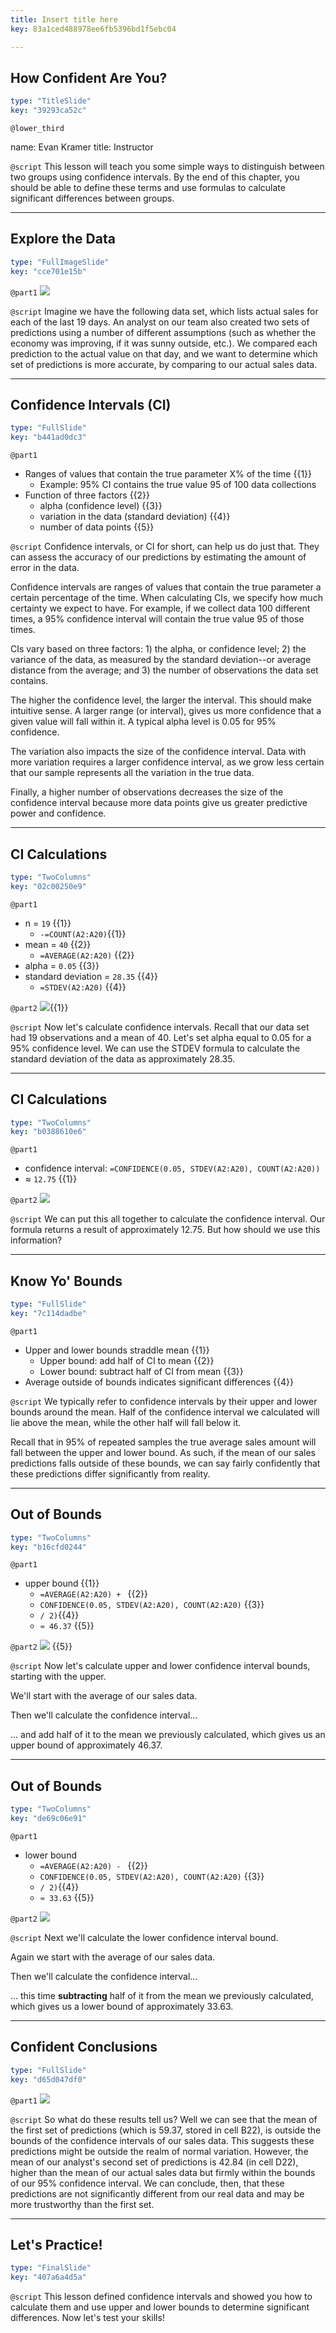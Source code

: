 ```yaml
---
title: Insert title here
key: 83a1ced488978ee6fb5396bd1f5ebc04

---
```

## How Confident Are You?

```yaml
type: "TitleSlide"
key: "39293ca52c"
```

`@lower_third`

name: Evan Kramer
title: Instructor


`@script`
This lesson will teach you some simple ways to distinguish between two groups using confidence intervals. By the end of this chapter, you should be able to define these terms and use formulas to calculate significant differences between groups.


---
## Explore the Data

```yaml
type: "FullImageSlide"
key: "cce701e15b"
```

`@part1`
![](https://assets.datacamp.com/production/repositories/4139/datasets/76e17596177fa4336c66312f6c9f672a5248a5c8/dc2.PNG)


`@script`
Imagine we have the following data set, which lists actual sales for each of the last 19 days. An analyst on our team also created two sets of predictions using a number of different assumptions (such as whether the economy was improving, if it was sunny outside, etc.). We compared each prediction to the actual value on that day, and we want to determine which set of predictions is more accurate, by comparing to our actual sales data.


---
## Confidence Intervals (CI)

```yaml
type: "FullSlide"
key: "b441ad0dc3"
```

`@part1`
- Ranges of values that contain the true parameter X% of the time {{1}}
    - Example: 95% CI contains the true value 95 of 100 data collections
- Function of three factors {{2}}
    - alpha (confidence level) {{3}}
    - variation in the data (standard deviation) {{4}}
    - number of data points {{5}}


`@script`
Confidence intervals, or CI for short, can help us do just that. They can assess the accuracy of our predictions by estimating the amount of error in the data. 

Confidence intervals are ranges of values that contain the true parameter a certain percentage of the time. When calculating CIs, we specify how much certainty we expect to have. For example, if we collect data 100 different times, a 95% confidence interval will contain the true value 95 of those times.

CIs vary based on three factors: 1) the alpha, or confidence level; 2) the variance of the data, as measured by the standard deviation--or average distance from the average; and 3) the number of observations the data set contains. 

The higher the confidence level, the larger the interval. This should make intuitive sense. A larger range (or interval), gives us more confidence that a given value will fall within it. A typical alpha level is 0.05 for 95% confidence. 

The variation also impacts the size of the confidence interval. Data with more variation requires a larger confidence interval, as we grow less certain that our sample represents all the variation in the true data. 

Finally, a higher number of observations decreases the size of the confidence interval because more data points give us greater predictive power and confidence.


---
## CI Calculations

```yaml
type: "TwoColumns"
key: "02c00250e9"
```

`@part1`
- n = `19` {{1}}
    - `-=COUNT(A2:A20)`{{1}}
- mean = `40` {{2}}
   - `=AVERAGE(A2:A20)` {{2}}
- alpha = `0.05` {{3}}
- standard deviation = `28.35` {{4}}
    - `=STDEV(A2:A20)` {{4}}


`@part2`
![](https://assets.datacamp.com/production/repositories/4139/datasets/2557b5a995df2663f963e3b8b0feeb1776d5aeea/dc4.PNG){{1}}


`@script`
Now let's calculate confidence intervals. Recall that our data set had 19 observations and a mean of 40. Let's set alpha equal to 0.05 for a 95% confidence level. We can use the STDEV formula to calculate the standard deviation of the data as approximately 28.35.


---
## CI Calculations

```yaml
type: "TwoColumns"
key: "b0388610e6"
```

`@part1`
- confidence interval: `=CONFIDENCE(0.05, STDEV(A2:A20), COUNT(A2:A20))` 
- ≈ `12.75` {{1}}


`@part2`
![](https://assets.datacamp.com/production/repositories/4139/datasets/2ba18c5922cef128bcfe9c13f462e4b457b0323f/dc5.PNG)


`@script`
We can put this all together to calculate the confidence interval. Our formula returns a result of approximately 12.75. But how should we use this information?


---
## Know Yo' Bounds

```yaml
type: "FullSlide"
key: "7c114dadbe"
```

`@part1`
- Upper and lower bounds straddle mean {{1}}
    - Upper bound: add half of CI to mean {{2}}
    - Lower bound: subtract half of CI from mean {{3}}
- Average outside of bounds indicates significant differences {{4}}


`@script`
We typically refer to confidence intervals by their upper and lower bounds around the mean. Half of the confidence interval we calculated will lie above the mean, while the other half will fall below it.

Recall that in 95% of repeated samples the true average sales amount will fall between the upper and lower bound. As such, if the mean of our sales predictions falls outside of these bounds, we can say fairly confidently that these predictions differ significantly from reality.


---
## Out of Bounds

```yaml
type: "TwoColumns"
key: "b16cfd0244"
```

`@part1`
- upper bound {{1}}
    - `=AVERAGE(A2:A20) + ` {{2}}
    - `CONFIDENCE(0.05, STDEV(A2:A20), COUNT(A2:A20)` {{3}}
    - `/ 2)`{{4}}
    - `≈ 46.37` {{5}}


`@part2`
![](https://assets.datacamp.com/production/repositories/4139/datasets/dccf89670361ba91c3584364710b74db6c39e639/dc6.PNG) {{5}}


`@script`
Now let's calculate upper and lower confidence interval bounds, starting with the upper. 

We'll start with the average of our sales data.

Then we'll calculate the confidence interval...

... and add half of it to the mean we previously calculated, which gives us an upper bound of approximately 46.37.


---
## Out of Bounds

```yaml
type: "TwoColumns"
key: "de69c06e91"
```

`@part1`
- lower bound
    - `=AVERAGE(A2:A20) - ` {{2}}
    - `CONFIDENCE(0.05, STDEV(A2:A20), COUNT(A2:A20)` {{3}}
    - `/ 2)`{{4}}
    - `≈ 33.63` {{5}}


`@part2`
![](https://assets.datacamp.com/production/repositories/4139/datasets/dccf89670361ba91c3584364710b74db6c39e639/dc6.PNG)


`@script`
Next we'll calculate the lower confidence interval bound. 

Again we start with the average of our sales data.

Then we'll calculate the confidence interval...

... this time **subtracting** half of it from the mean we previously calculated, which gives us a lower bound of approximately 33.63.


---
## Confident Conclusions

```yaml
type: "FullSlide"
key: "d65d047df0"
```

`@part1`
![](https://assets.datacamp.com/production/repositories/4139/datasets/dccf89670361ba91c3584364710b74db6c39e639/dc6.PNG)


`@script`
So what do these results tell us? Well we can see that the mean of the first set of predictions (which is 59.37, stored in cell B22), is outside the bounds of the confidence intervals of our sales data. This suggests these predictions might be outside the realm of normal variation. However, the mean of our analyst's second set of predictions is 42.84 (in cell D22), higher than the mean of our actual sales data but firmly within the bounds of our 95% confidence interval. We can conclude, then, that these predictions are not significantly different from our real data and may be more trustworthy than the first set.


---
## Let's Practice!

```yaml
type: "FinalSlide"
key: "407a6a4d5a"
```

`@script`
This lesson defined confidence intervals and showed you how to calculate them and use upper and lower bounds to determine significant differences. Now let's test your skills!

